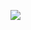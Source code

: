 [![](https://mermaid.ink/img/pako:eNqFks1u2zAMgF9F0DkG8tutPg5BgGLoDuswYIAvTMw4mmSpkOgAUdGHydGHvcFuerExceM624oKPpA2-fmTxCe5cSXKXFZgiQoreJEig-LL3cNU3NWPBmu0BKScFd8g6NAVlUC4cr4GEuIHr-z-Plsuu28BN-fyFRrgOqe715_dRqdjBNIY0aQ2KKHRI3m0ZYjoBRgNpoaYjgFEXjqLIzEdT-fZeMLPJZ5ls0kH_KQiORvSsVLChUjpaA5rEMF5Z5hxjZgPEPNsNu4Q31NboqmVUJZSGzWW7IVarBGisy6kX_SvzWKAWvQ2X1-2sR5YEfq9QKMZGk8oZl-jbgaom3et9qmtPO7g53-kPgxIH3upt0ip9Zzr8zX8pXQ7AN32SpfdiR2EaPmkgdbAPoTmun8yfu3n-CKycuYAPC0uiC3_9Xd14EZiD869CuHldLTIgYdn39P6m19kk-mZJkeyRh48VfLYPp3ohaQdT2khcw5L3EJjqJCFfeZSaMg9HOxG5uQbHEnvmmon8y2YwFnzeJrjpYLKQ92VPP8B7n4MXQ?type=png)](https://mermaid.live/edit#pako:eNqFks1u2zAMgF9F0DkG8tutPg5BgGLoDuswYIAvTMw4mmSpkOgAUdGHydGHvcFuerExceM624oKPpA2-fmTxCe5cSXKXFZgiQoreJEig-LL3cNU3NWPBmu0BKScFd8g6NAVlUC4cr4GEuIHr-z-Plsuu28BN-fyFRrgOqe715_dRqdjBNIY0aQ2KKHRI3m0ZYjoBRgNpoaYjgFEXjqLIzEdT-fZeMLPJZ5ls0kH_KQiORvSsVLChUjpaA5rEMF5Z5hxjZgPEPNsNu4Q31NboqmVUJZSGzWW7IVarBGisy6kX_SvzWKAWvQ2X1-2sR5YEfq9QKMZGk8oZl-jbgaom3et9qmtPO7g53-kPgxIH3upt0ip9Zzr8zX8pXQ7AN32SpfdiR2EaPmkgdbAPoTmun8yfu3n-CKycuYAPC0uiC3_9Xd14EZiD869CuHldLTIgYdn39P6m19kk-mZJkeyRh48VfLYPp3ohaQdT2khcw5L3EJjqJCFfeZSaMg9HOxG5uQbHEnvmmon8y2YwFnzeJrjpYLKQ92VPP8B7n4MXQ)
